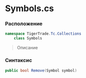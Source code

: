 
# Symbols.cs
### Расположение
```csharp
namespace TigerTrade.Tc.Collections  
    class Symbols
```

> Описание

### Синтаксис
```csharp
public bool Remove(Symbol symbol)
```
